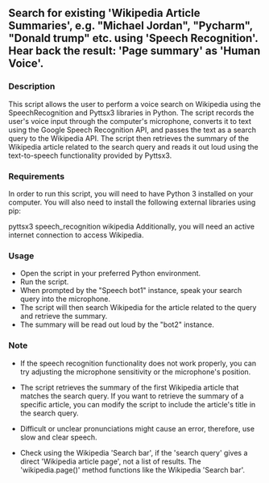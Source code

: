 ## Search for existing 'Wikipedia Article Summaries', e.g. "Michael Jordan", "Pycharm", "Donald trump" etc. using 'Speech Recognition'. Hear back the result: 'Page summary' as 'Human Voice'.

### Description
This script allows the user to perform a voice search on Wikipedia using the SpeechRecognition and Pyttsx3 libraries in Python. The script records the user's voice input through the computer's microphone, converts it to text using the Google Speech Recognition API, and passes the text as a search query to the Wikipedia API. The script then retrieves the summary of the Wikipedia article related to the search query and reads it out loud using the text-to-speech functionality provided by Pyttsx3.

### Requirements
In order to run this script, you will need to have Python 3 installed on your computer. You will also need to install the following external libraries using pip:

pyttsx3
speech_recognition
wikipedia
Additionally, you will need an active internet connection to access Wikipedia.

### Usage
- Open the script in your preferred Python environment.
- Run the script.
- When prompted by the "Speech bot1" instance, speak your search query into the microphone.
- The script will then search Wikipedia for the article related to the query and retrieve the summary.
- The summary will be read out loud by the "bot2" instance.

### Note
- If the speech recognition functionality does not work properly, you can try adjusting the microphone sensitivity or the microphone's position.
- The script retrieves the summary of the first Wikipedia article that matches the search query. If you want to retrieve the summary of a specific article, you can modify the script to include the article's title in the search query.

- Difficult or unclear pronunciations might cause an error, therefore, use slow and clear speech.
- Check using the Wikipedia 'Search bar', if the 'search query' gives a direct 'Wikipedia article page', not a list of results. The 'wikipedia.page()' method functions like the Wikipedia 'Search bar'.  
